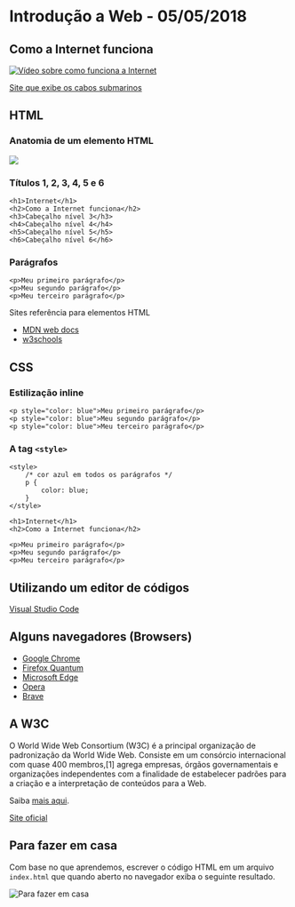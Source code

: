 # Introdução a Web - 05/05/2018

## Como a Internet funciona

[![Vídeo sobre como funciona a Internet](http://img.youtube.com/vi/AABqPceCwZk/0.jpg)](http://www.youtube.com/watch?v=AABqPceCwZk "Como funciona a Internet?")

[Site que exibe os cabos submarinos](https://www.submarinecablemap.com/)

## HTML

### Anatomia de um elemento HTML

![](https://i.imgur.com/rgZBXCd.png)

### Títulos 1, 2, 3, 4, 5 e 6

```
<h1>Internet</h1>
<h2>Como a Internet funciona</h2>
<h3>Cabeçalho nível 3</h3>
<h4>Cabeçalho nível 4</h4>
<h5>Cabeçalho nível 5</h5>
<h6>Cabeçalho nível 6</h6>
```

### Parágrafos

```
<p>Meu primeiro parágrafo</p>
<p>Meu segundo parágrafo</p>
<p>Meu terceiro parágrafo</p>
```

Sites referência para elementos HTML
* [MDN web docs](https://developer.mozilla.org/pt-BR/docs/Web/HTML/Element)
* [w3schools](https://www.w3schools.com/tags/default.asp)

## CSS

### Estilização inline

```
<p style="color: blue">Meu primeiro parágrafo</p>
<p style="color: blue">Meu segundo parágrafo</p>
<p style="color: blue">Meu terceiro parágrafo</p>
```

### A tag `<style>`

```
<style>
    /* cor azul em todos os parágrafos */
    p {
        color: blue;
    }
</style>

<h1>Internet</h1>
<h2>Como a Internet funciona</h2>

<p>Meu primeiro parágrafo</p>
<p>Meu segundo parágrafo</p>
<p>Meu terceiro parágrafo</p>
```

## Utilizando um editor de códigos

[Visual Studio Code](https://code.visualstudio.com/)

## Alguns navegadores (Browsers)

* [Google Chrome](https://www.google.com.br/chrome/)
* [Firefox Quantum](https://www.mozilla.org/pt-BR/firefox/)
* [Microsoft Edge](https://www.microsoft.com/pt-br/windows/microsoft-edge)
* [Opera](https://www.opera.com/pt-br)
* [Brave](https://brave.com/)

## A W3C

O World Wide Web Consortium (W3C) é a principal organização de padronização da World Wide Web. Consiste em um consórcio internacional com quase 400 membros,[1] agrega empresas, órgãos governamentais e organizações independentes com a finalidade de estabelecer padrões para a criação e a interpretação de conteúdos para a Web.

Saiba [mais aqui](https://pt.wikipedia.org/wiki/W3C).

[Site oficial](https://www.w3.org/)

## Para fazer em casa

Com base no que aprendemos, escrever o código HTML em um arquivo `index.html` que quando aberto no navegador exiba o seguinte resultado.

![Para fazer em casa](https://i.imgur.com/xOQ5gL9.png)